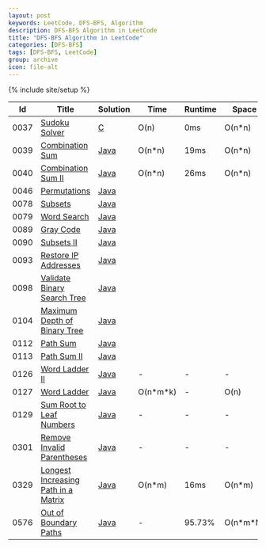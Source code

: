 ```yaml
---
layout: post
keywords: LeetCode, DFS-BFS, Algorithm
description: DFS-BFS Algorithm in LeetCode
title: "DFS-BFS Algorithm in LeetCode"
categories: [DFS-BFS]
tags: [DFS-BFS, LeetCode]
group: archive
icon: file-alt
---
```

{% include site/setup %}

|Id  | Title  | Solution   | Time | Runtime |  Space | Difficulty  | Catagory|
 ------------ | ------------ | ------------ | ------------ | ------------ | ------------ | ------------ | ------------
|0037|[Sudoku Solver](https://leetcode.com/problems/sudoku-solver) | [C](https://e.srl/leetcode-37/)  | O(n) |0ms| O(n\*n)  |  Hard |BT|
|0039|[Combination Sum](https://leetcode.com/problems/combination-sum) | [Java](https://e.srl/leetcode-39/)  | O(n\*n) |19ms| O(n\*n)  |  Medium |DFS|
|0040|[Combination Sum II](https://leetcode.com/problems/combination-sum-ii/) | [Java](https://e.srl/leetcode-40/)  | O(n\*n) |26ms| O(n\*n)  |  Medium |DFS|
|0046|[Permutations](https://leetcode.com/problems/permutations/) | [Java](https://e.srl/leetcode-46/)  ||||  Medium |DFS|
|0078|[Subsets](https://leetcode.com/problems/subsets/) | [Java](https://e.srl/leetcode-78/)  ||||  Medium |DFS|
|0079|[Word Search](https://leetcode.com/problems/word-search/) | [Java](https://e.srl/leetcode-79/)  ||||  Medium |DFS|
|0089|[Gray Code](https://leetcode.com/problems/gray-code) | [Java](https://e.srl/leetcode-89/)  ||||  Medium |DFS|
|0090|[Subsets II](https://leetcode.com/problems/subsets-ii) | [Java](https://e.srl/leetcode-90/)  ||||  Medium |DFS|
|0093|[Restore IP Addresses](https://leetcode.com/problems/restore-ip-addresses/) | [Java](https://e.srl/leetcode-93/)  ||||  Medium |DFS|
|0098|[Validate Binary Search Tree](https://leetcode.com/problems/validate-binary-search-tree) | [Java](https://e.srl/leetcode-98/)  ||||  Medium |DFS|
|0104|[Maximum Depth of Binary Tree](https://leetcode.com/problems/maximum-depth-of-binary-tree/) | [Java](https://e.srl/leetcode-104/)  ||||  Easy |DFS|
|0112|[Path Sum](https://leetcode.com/problems/path-sum/) | [Java](https://e.srl/leetcode-112/)  ||||  Easy |DFS|
|0113|[Path Sum II](https://leetcode.com/problems/path-sum-ii/) | [Java](https://e.srl/leetcode-113/)  ||||  Medium |DFS|
|0126|[Word Ladder II](https://leetcode.com/problems/word-ladder-ii/) | [Java](https://e.srl/leetcode-126/)  |-|-|-|  Hard |BFS|
|0127|[Word Ladder](https://leetcode.com/problems/word-ladder/) | [Java](https://e.srl/leetcode-127/)  | O(n\*m\*k) |-| O(n)  |  Medium |BFS|
|0129|[Sum Root to Leaf Numbers](https://leetcode.com/problems/sum-root-to-leaf-numbers/) | [Java](https://e.srl/leetcode-129/)  |-|-|-|  Medium |DFS|
|0301|[Remove Invalid Parentheses](https://leetcode.com/problems/remove-invalid-parentheses) | [Java](https://e.srl/leetcode-301/)  | - | - | - | Hard |DFS|
|0329|[Longest Increasing Path in a Matrix](https://leetcode.com/problems/longest-increasing-path-in-a-matrix) | [Java](https://e.srl/leetcode-329/)  | O(n\*m) |16ms| O(n\*m)  |  Hard |DFS|
|0576|[Out of Boundary Paths](https://leetcode.com/problems/out-of-boundary-paths)| [Java](https://e.srl/leetcode-576/)  | - |95.73%| O(n\*m\*N)  |  Medium |DFS |






